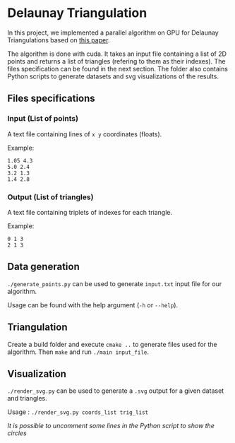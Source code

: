 # Delaunay Triangulation

In this project, we implemented a parallel algorithm on GPU for Delaunay Triangulations based on [this paper](https://membres-ljk.imag.fr/Christophe.Picard/teaching/gp-gpu/References/lee-1997-IEEE.pdf).

The algorithm is done with cuda. It takes an input file containing a list of 2D points and returns a list of triangles (refering to them as their indexes). The files specification can be found in the next section. The folder also contains Python scripts to generate datasets and svg visualizations of the results.

## Files specifications

### Input (List of points)

A text file containing lines of `x y` coordinates (floats).

Example:
```
1.05 4.3
5.0 2.4
3.2 1.3
1.4 2.8
```

### Output (List of triangles)

A text file containing triplets of indexes for each triangle.

Example:
```
0 1 3
2 1 3
```

## Data generation

`./generate_points.py` can be used to generate `input.txt` input file for our algorithm.

Usage can be found with the help argument (`-h` or `--help`).

## Triangulation

Create a build folder and execute `cmake ..` to generate files used for the algorithm. Then `make` and run `./main input_file`.

## Visualization

`./render_svg.py` can be used to generate a `.svg` output for a given dataset and triangles.

Usage : `./render_svg.py coords_list trig_list`

_It is possible to uncomment some lines in the Python script to show the circles_
